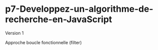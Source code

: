 # p7-Developpez-un-algorithme-de-recherche-en-JavaScript
Version 1

Approche boucle fonctionnelle (filter)
